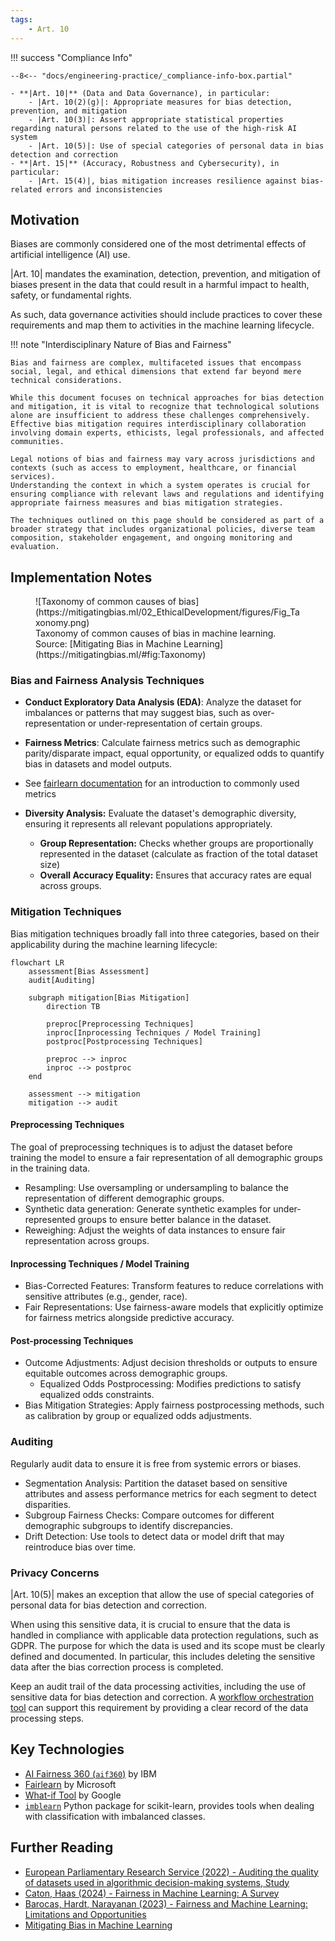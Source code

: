 ```yaml
---
tags:
    - Art. 10
---
```


!!! success "Compliance Info"

    --8<-- "docs/engineering-practice/_compliance-info-box.partial"

    - **|Art. 10|** (Data and Data Governance), in particular:
        - |Art. 10(2)(g)|: Appropriate measures for bias detection, prevention, and mitigation
        - |Art. 10(3)|: Assert appropriate statistical properties regarding natural persons related to the use of the high-risk AI system
        - |Art. 10(5)|: Use of special categories of personal data in bias detection and correction
    - **|Art. 15|** (Accuracy, Robustness and Cybersecurity), in particular:
        - |Art. 15(4)|, bias mitigation increases resilience against bias-related errors and inconsistencies

## Motivation

Biases are commonly considered one of the most detrimental effects of artificial intelligence (AI)
use.

|Art. 10| mandates the examination, detection, prevention, and mitigation of biases present in the data that could result in a harmful impact to health, safety, or fundamental rights.

As such, data governance activities should include practices to cover these requirements and map them to activities in the machine learning lifecycle.

!!! note "Interdisciplinary Nature of Bias and Fairness"

    Bias and fairness are complex, multifaceted issues that encompass social, legal, and ethical dimensions that extend far beyond mere technical considerations.

    While this document focuses on technical approaches for bias detection and mitigation, it is vital to recognize that technological solutions alone are insufficient to address these challenges comprehensively.
    Effective bias mitigation requires interdisciplinary collaboration involving domain experts, ethicists, legal professionals, and affected communities.

    Legal notions of bias and fairness may vary across jurisdictions and contexts (such as access to employment, healthcare, or financial services).
    Understanding the context in which a system operates is crucial for ensuring compliance with relevant laws and regulations and identifying appropriate fairness measures and bias mitigation strategies.

    The techniques outlined on this page should be considered as part of a broader strategy that includes organizational policies, diverse team composition, stakeholder engagement, and ongoing monitoring and evaluation.

## Implementation Notes

<figure markdown="span">
    ![Taxonomy of common causes of bias](https://mitigatingbias.ml/02_EthicalDevelopment/figures/Fig_Taxonomy.png)
    <figcaption>Taxonomy of common causes of bias in machine learning. Source: [Mitigating Bias in Machine Learning](https://mitigatingbias.ml/#fig:Taxonomy)</figcaption>
</figure>

### Bias and Fairness Analysis Techniques

-   **Conduct Exploratory Data Analysis (EDA)**: Analyze the dataset for imbalances or patterns that may suggest bias, such as over-representation or under-representation of certain groups.
-   **Fairness Metrics**: Calculate fairness metrics such as demographic parity/disparate impact, equal opportunity, or equalized odds to quantify bias in datasets and model outputs.
-   See [fairlearn documentation](https://fairlearn.org/v0.12/user_guide/assessment/common_fairness_metrics.html) for an introduction to commonly used metrics

-   **Diversity Analysis:** Evaluate the dataset's demographic diversity, ensuring it represents all relevant populations appropriately.

    -   **Group Representation:**
        Checks whether groups are proportionally represented in the dataset (calculate as fraction of the total dataset size)
    -   **Overall Accuracy Equality:**
        Ensures that accuracy rates are equal across groups.

### Mitigation Techniques

Bias mitigation techniques broadly fall into three categories, based on their applicability during the machine learning lifecycle:

```mermaid
flowchart LR
    assessment[Bias Assessment]
    audit[Auditing]

    subgraph mitigation[Bias Mitigation]
        direction TB

        preproc[Preprocessing Techniques]
        inproc[Inprocessing Techniques / Model Training]
        postproc[Postprocessing Techniques]

        preproc --> inproc
        inproc --> postproc
    end

    assessment --> mitigation
    mitigation --> audit
```

#### Preprocessing Techniques

The goal of preprocessing techniques is to adjust the dataset before training the model to ensure a fair representation of all demographic groups in the training data.

-   Resampling: Use oversampling or undersampling to balance the representation of different demographic groups.
-   Synthetic data generation: Generate synthetic examples for under-represented groups to ensure better balance in the dataset.
-   Reweighing: Adjust the weights of data instances to ensure fair representation across groups.

#### Inprocessing Techniques / Model Training

-   Bias-Corrected Features: Transform features to reduce correlations with sensitive attributes (e.g., gender, race).
-   Fair Representations: Use fairness-aware models that explicitly optimize for fairness metrics alongside predictive accuracy.

#### Post-processing Techniques

-   Outcome Adjustments: Adjust decision thresholds or outputs to ensure equitable outcomes across demographic groups.
    -   Equalized Odds Postprocessing: Modifies predictions to satisfy equalized odds constraints.
-   Bias Mitigation Strategies: Apply fairness postprocessing methods, such as calibration by group or equalized odds adjustments.

### Auditing

Regularly audit data to ensure it is free from systemic errors or biases.

-   Segmentation Analysis: Partition the dataset based on sensitive attributes and assess performance metrics for each segment to detect disparities.
-   Subgroup Fairness Checks: Compare outcomes for different demographic subgroups to identify discrepancies.
-   Drift Detection: Use tools to detect data or model drift that may reintroduce bias over time.

### Privacy Concerns

|Art. 10(5)| makes an exception that allow the use of special categories of personal data for bias detection and correction.

When using this sensitive data, it is crucial to ensure that the data is handled in compliance with applicable data protection regulations, such as GDPR.
The purpose for which the data is used and its scope must be clearly defined and documented.
In particular, this includes deleting the sensitive data after the bias correction process is completed.

Keep an audit trail of the data processing activities, including the use of sensitive data for bias detection and correction.
A [workflow orchestration tool](../orchestration.md) can support this requirement by providing a clear record of the data processing steps.

## Key Technologies

-   [AI Fairness 360 (`aif360`)](https://aif360.readthedocs.io/en/stable/) by IBM
-   [Fairlearn](https://fairlearn.org) by Microsoft
-   [What-if Tool](https://pair-code.github.io/what-if-tool/) by Google
-   [`imblearn`](https://imbalanced-learn.org/stable/) Python package for scikit-learn, provides tools when dealing with classification with imbalanced classes.

## Further Reading

-   [European Parliamentary Research Service (2022) - Auditing the quality of datasets used in algorithmic decision-making systems, Study](<https://www.europarl.europa.eu/RegData/etudes/STUD/2022/729541/EPRS_STU(2022)729541_EN.pdf>)
-   [Caton, Haas (2024) - Fairness in Machine Learning: A Survey](https://dl.acm.org/doi/full/10.1145/3616865)
-   [Barocas, Hardt, Narayanan (2023) - Fairness and Machine Learning: Limitations and Opportunities](https://www.fairmlbook.org/)
-   [Mitigating Bias in Machine Learning](https://mitigatingbias.ml/)

